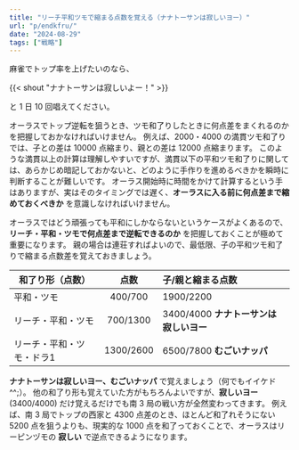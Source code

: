 ```yaml
---
title: "リーチ平和ツモで縮まる点数を覚える（ナナトーサンは寂しいヨー）"
url: "p/endkfru/"
date: "2024-08-29"
tags: ["戦略"]
---
```


麻雀でトップ率を上げたいのなら、

{{< shout "ナナトーサンは寂しいよー！" >}}

と 1 日 10 回唱えてください。

オーラスでトップ逆転を狙うとき、ツモ和了りしたときに何点差をまくれるのかを把握しておかなければいけません。
例えば、2000・4000 の満貫ツモ和了りでは、子との差は 10000 点縮まり、親との差は 12000 点縮まります。
このような満貫以上の計算は理解しやすいですが、満貫以下の平和ツモ和了りに関しては、あらかじめ暗記しておかないと、どのように手作りを進めるべきかを瞬時に判断することが難しいです。
オーラス開始時に時間をかけて計算するという手はありますが、実はそのタイミングでは遅く、__オーラスに入る前に何点差まで縮めておくべきか__ を意識しなければいけません。

オーラスではどう頑張っても平和にしかならないというケースがよくあるので、__リーチ・平和・ツモで何点差まで逆転できるのか__ を把握しておくことが極めて重要になります。
親の場合は連荘すればよいので、最低限、子の平和ツモ和了りで縮まる点数差を覚えておきましょう。

| 和了り形（点数） | 点数 | 子/親と縮まる点数 |
| ---- | :--: | :--- |
| 平和・ツモ | 400/700 | 1900/2200 |
| リーチ・平和・ツモ | 700/1300 | 3400/4000 __ナナトーサンは寂しいヨー__ |
| リーチ・平和・ツモ・ドラ1 | 1300/2600 | 6500/7800 __むごいナッパ__ |

__ナナトーサンは寂しいヨー、むごいナッパ__ で覚えましょう（何でもイイケド^^;）。
他の和了り形も覚えていた方がもちろんよいですが、__寂しいヨー__ (3400/4000) だけ覚えるだけでも南 3 局の戦い方が全然変わってきます。
例えば、南 3 局でトップの西家と 4300 点差のとき、ほとんど和了れそうにない 5200 点を狙うよりも、現実的な 1000 点を和了っておくことで、オーラスはリーピンヅモの __寂しい__ で逆点できるようになります。


